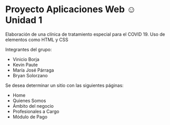 # Proyecto Aplicaciones Web ☺ Unidad 1
Elaboración de una clínica de tratamiento especial para el COVID 19.
Uso de elementos como HTML y CSS

Integrantes del grupo:
- Vinicio Borja
- Kevin Paute
- María José Párraga
- Bryan Solorzano 

Se desea determinar un sitio con las siguientes páginas:
* Home
* Quienes Somos
* Ámbito del negocio
* Profesionales a Cargo
* Módulo de Pago
